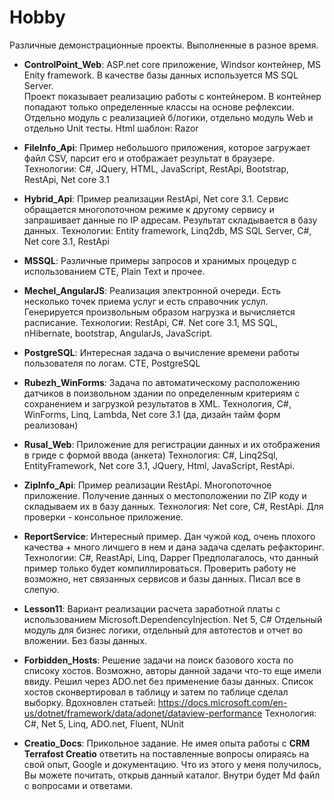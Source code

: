 # Hobby
Различные демонстрационные проекты. Выполненные в разное время.

- **ControlPoint_Web**: ASP.net core приложение, Windsor контейнер, MS Enity framework. В качестве базы данных используется MS SQL Server.  
Проект показывает реализацию работы с контейнером. В контейнер попадают только определенные классы на основе рефлексии.
Отдельно модуль с реализацией б/логики, отдельно модуль Web и отдельно Unit тесты. Html шаблон: Razor

- **FileInfo_Api**: Пример небольшого приложения, которое загружает файл CSV, парсит его и отображает результат в браузере. 
Технологии: C#, JQuery, HTML, JavaScript, RestApi, Bootstrap, RestApi, Net core 3.1

- **Hybrid_Api**: Пример реализации RestApi, Net core 3.1. Сервис обращается многопоточном режиме к другому сервису и запрашивает данные по IP адресам. Результат складывается в базу данных. 
Технологии: Entity framework, Linq2db, MS SQL Server, C#, Net core 3.1, RestApi

- **MSSQL**: Различные примеры запросов и хранимых процедур с использованием CTE, Plain Text и прочее.

- **Mechel_AngularJS**:  Реализация электронной очереди. Есть несколько точек приема услуг и  есть справочник услул. Генерируется произвольным образом нагрузка и вычисляется расписание. 
Технологии: RestApi, C#. Net core 3.1, MS SQL, nHibernate,  bootstrap, AngularJs, JavaScript.

- **PostgreSQL**: Интересная задача о вычисление времени работы пользователя по логам. CTE, PostgreSQL

- **Rubezh_WinForms**: Задача по автоматическому расположению датчиков в поизвольном здании по определенным критериям с сохранением и загрузкой результатов в XML. 
Технология, C#, WinForms, Linq, Lambda, Net core 3.1 (да, дизайн тайм форм реализован)

- **Rusal_Web**: Приложение для регистрации данных и их отображения в гриде с формой ввода (анкета)
Технология: C#, Linq2Sql, EntityFramework, Net core 3.1, JQuery, Html, JavaScript, RestApi. 

- **ZipInfo_Api**: Пример реализации RestApi. Многопоточное приложение. Получение данных о местоположении по ZIP коду и складываем их в базу данных.
Технология: Net core, C#,  RestApi. Для проверки - консольное приложение.

- **ReportService**: Интересный пример. Дан чужой код, очень плохого качества + много личшего в нем и дана задача сделать рефакторинг. Технологии: C#, ReastApi, Linq, Dapper
Предполагалось, что данный пример только будет компиллироваться. Проверить работу не возможно, нет связанных сервисов и базы данных. Писал все в слепую.

- **Lesson11**: Вариант реализации расчета заработной платы с использованием Microsoft.DependencyInjection. Net 5, C#
Отдельный модуль для бизнес логики, отдельный для автотестов и отчет во вложении. Без базы данных.

- **Forbidden_Hosts**: Решение задачи на поиск базового хоста по списоку хостов. Возможно, авторы данной задачи что-то еще имели ввиду. 
Решил через ADO.net без применение базы данных. Список хостов сконвертировал в таблицу и затем по таблице сделал выборку.
Вдохновлен статьей: https://docs.microsoft.com/en-us/dotnet/framework/data/adonet/dataview-performance
Технология: C#, Net 5, Linq, ADO.net, Fluent, NUnit

- **Creatio_Docs**: Прикольное задание. Не  имея опыта работы с **CRM Terrafost Creatio** ответить на поставленные вопросы опираясь на свой опыт, Google и документацию.
Что из этого у меня получилось, Вы можете почитать, открыв данный каталог. Внутри будет Md файл с вопросами и ответами.





